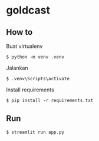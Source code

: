 # goldcast

## How to

Buat virtualenv

`$ python -m venv .venv`

Jalankan

`$ .venv\Scripts\activate`

Install requirements

`$ pip install -r requirements.txt`

## Run

`$ streamlit run app.py`